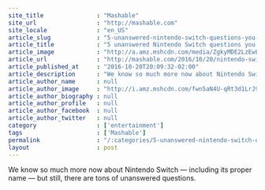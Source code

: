 ```yaml
---
site_title               : "Mashable"
site_url                 : "http://mashable.com"
site_locale              : "en_US"
article_slug             : "5-unanswered-nintendo-switch-questions-you-should-be-asking"
article_title            : "5 unanswered Nintendo Switch questions you should be asking"
article_image            : "http://a.amz.mshcdn.com/media/ZgkyMDE2LzEwLzIwL2ZiL05pbnRlbmRvU3dpdGNoX2hhcmR3YXJlMi4wLjAuMDNhMGYuanBnCnAJdGh1bWIJMTIwMHg2MzAKZQlqcGc/a779c7c4/1e3/NintendoSwitch_hardware2.0.0.jpg"
article_url              : "http://mashable.com/2016/10/20/nintendo-switch-unanswered-questions/"
article_published_at     : "2016-10-20T20:09:32-02:00"
article_description      : "We know so much more now about Nintendo Switch — including its proper name — but still, there are tons of unanswered questions."
article_author_name      : null
article_author_image     : "http://i.amz.mshcdn.com/fwn5aN4U-qRt3d1LrJ9Hg_FhonQ=/90x90/2016%2F09%2F16%2F63%2Fhttpsd2mhye01h4nj2n.cloudfront.netmediaZgkyMDE1LzA2.c97cf.jpg"
article_author_biography : null
article_author_profile   : null
article_author_facebook  : null
article_author_twitter   : null
category                 : ['entertainment']
tags                     : ['Mashable']
permalink                : "/:categories/5-unanswered-nintendo-switch-questions-you-should-be-asking/"
layout                   : post
---
```


We know so much more now about Nintendo Switch — including its proper name — but still, there are tons of unanswered questions.
